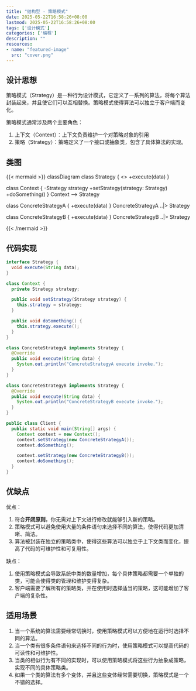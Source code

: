 ```yaml
---
title: "结构型 - 策略模式"
date: 2025-05-22T16:58:26+08:00
lastmod: 2025-05-22T16:58:26+08:00
tags: ['设计模式']
categories: ['编程']
description: ""
resources:
- name: "featured-image"
  src: "cover.png"
---
```

<!--more-->
## 设计思想
策略模式（Strategy）是一种行为设计模式，它定义了一系列的算法，将每个算法封装起来，并且使它们可以互相替换。策略模式使得算法可以独立于客户端而变化。

策略模式通常涉及两个主要角色：
1. 上下文（Context）：上下文负责维护一个对策略对象的引用
2. 策略（Strategy）：策略定义了一个接口或抽象类，包含了具体算法的实现。

## 类图
{{< mermaid >}}
classDiagram
  class Strategy {
    <<interface>>
    +execute(data)
  }

  class Context {
    -Strategy strategy
    +setStrategy(strategy: Strategy)
    +doSomething()
  }
  Context --> Strategy

  class ConcreteStrategyA {
    +execute(data)
  }
  ConcreteStrategyA ..|> Strategy

  class ConcreteStrategyB {
    +execute(data)
  }
  ConcreteStrategyB ..|> Strategy

{{< /mermaid >}}

## 代码实现
```java
interface Strategy {
  void execute(String data);
}

class Context {
  private Strategy strategy;

  public void setStrategy(Strategy strategy) {
    this.strategy = strategy;
  }

  public void doSomething() {
    this.strategy.execute();
  }
}

class ConcreteStrategyA implements Strategy {
  @Override
  public void execute(String data) {
    System.out.println("ConcreteStrategyA execute invoke.");
  }
}

class ConcreteStrategyB implements Strategy {
  @Override
  public void execute(String data) {
    System.out.println("ConcreteStrategyB execute invoke.");
  }
}

public class Client {
  public static void main(String[] args) {
    Context context = new Context();
    context.setStrategy(new ConcreteStrategyA());
    context.doSomething();

    context.setStrategy(new ConcreteStrategyB());
    context.doSomething();
  }
}
```

## 优缺点
优点：
1. 符合**开闭原则**，你无需对上下文进行修改就能够引入新的策略。
2. 策略模式可以避免使用大量的条件语句来选择不同的算法，使得代码更加清晰、简洁。
3. 算法被封装在独立的策略类中，使得这些算法可以独立于上下文类而变化，提高了代码的可维护性和可复用性。

缺点：
1. 使用策略模式会导致系统中类的数量增加，每个具体策略都需要一个单独的类，可能会使得类的管理和维护变得复杂。
2. 客户端需要了解所有的策略类，并在使用时选择适当的策略，这可能增加了客户端的复杂性。

## 适用场景
1. 当一个系统的算法需要经常切换时，使用策略模式可以方便地在运行时选择不同的算法。
2. 当一个类有很多条件语句来选择不同的行为时，使用策略模式可以提高代码的可读性和可维护性。
3. 当类的相似行为有不同的实现时，可以使用策略模式将这些行为抽象成策略，实现不同的具体策略类。
4. 如果一个类的算法有多个变体，并且这些变体经常需要切换，策略模式是一个不错的选择。